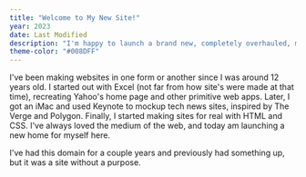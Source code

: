 ```yaml
---
title: "Welcome to My New Site!"
year: 2023
date: Last Modified
description: "I'm happy to launch a brand new, completely overhauled, majorly improved, and highly considered version of this site. It serves as my internet home and a place to share what's important to me."
theme-color: "#008DFF"
---
```

I've been making websites in one form or another since I was around 12 years old. I started out with Excel (not far from how site's were made at that time), recreating Yahoo's home page and other primitive web apps. Later, I got an iMac and used Keynote to mockup tech news sites, inspired by The Verge and Polygon. Finally, I started making sites for real with HTML and CSS. I've always loved the medium of the web, and today am launching a new home for myself here.

I've had this domain for a couple years and previously had something up, but it was a site without a purpose. 